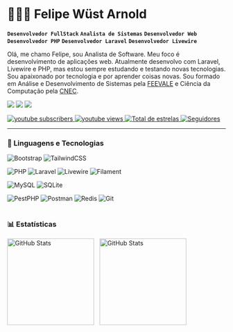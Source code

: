 # 👩🏻‍💻 Felipe Wüst Arnold

**`Desenvolvedor FullStack`**
**`Analista de Sistemas`**
**`Desenvolvedor Web`**
**`Desenvolvedor PHP`**
**`Desenvolvedor Laravel`**
**`Desenvolvedor Livewire`**

Olá, me chamo Felipe, sou Analista de Software. Meu foco é desenvolvimento de aplicações web. Atualmente desenvolvo com Laravel, Livewire e PHP, mas estou sempre estudando e testando novas tecnologias.
Sou apaixonado por tecnologia e por aprender coisas novas.
Sou formado em Análise e Desenvolvimento de Sistemas pela [FEEVALE](https://www.feevale.br/) e Ciência da Computação pela [CNEC](https://educacaosuperior.cnec.br/).

[![](https://img.shields.io/badge/@felipeArnold-100000?style=flat&logo=github&logoColor=white)](https://github.com/felipeArnold)
[![](https://img.shields.io/badge/@felipeArnold-0077B5?style=flat&logo=linkedin&logoColor=white)](https://www.linkedin.com/in/felipe-w%C3%BCst-arnold-a97325168/)
[![](https://img.shields.io/badge/@felipeArnold-E4405F?style=flat&logo=instagram&logoColor=white)](https://www.instagram.com/felipew.arnold/)


<p align="left">
    <a href="https://www.youtube.com/@felipearnold1819?sub_confirmation=1">
        <img 
            alt="youtube subscribers"
            title="Inscreva-se no meu canal" 
            src="https://custom-icon-badges.demolab.com/youtube/channel/subscribers/UCo-gJ8RnTn5akHqHvO55DVA?color=%23E05D44&label=Inscreva-se&logo=video&logoColor=white&style=for-the-badge&labelColor=CE4630"
        />
    </a>
    <a href="https://www.youtube.com/@felipearnold1819">
        <img 
            alt="youtube views" 
            title="Vizualizações no YouTube" 
            src="https://custom-icon-badges.demolab.com/youtube/channel/views/UCo-gJ8RnTn5akHqHvO55DVA?color=%23E1AD0E&logo=eye&logoColor=white&style=for-the-badge&labelColor=C79600"
        />
    </a> 
    <a href="https://github.com/felipeArnold?tab=repositories&sort=stargazers">
        <img 
            alt="Total de estrelas" 
            title="Total de estrelas GitHub" 
            src="https://custom-icon-badges.demolab.com/github/stars/Larissakich?color=55960c&style=for-the-badge&labelColor=488207&logo=star&label=estrelas"
        />
    </a>
    <a href="https://github.com/felipeArnold?tab=followers">
        <img 
            alt="Seguidores" 
            title="Me siga no GitHub" 
            src="https://custom-icon-badges.demolab.com/github/followers/Larissakich?color=236ad3&labelColor=1155ba&style=for-the-badge&logo=github&label=Seguidores&logoColor=white"
        />
    </a>
</p>

---

### 🤖 Linguagens e Tecnologias


![Bootstrap](https://img.shields.io/badge/Bootstrap-563D7C?style=flat-square&logo=bootstrap&logoColor=white)
![TailwindCSS](https://img.shields.io/badge/Tailwind_CSS-38B2AC?style=flat-square&logo=tailwind-css&logoColor=white)


![PHP](https://img.shields.io/badge/PHP-777BB4?style=flat-square&logo=php&logoColor=white)
![Laravel](https://img.shields.io/badge/Laravel-FF2D20?style=flat-square&logo=laravel&logoColor=white)
![Livewire](https://img.shields.io/badge/Livewire-0E8EE9?style=flat-square&logo=laravel&logoColor=white)
![Filament](https://img.shields.io/badge/Filament-FF2D20?style=flat-square&logo=laravel&logoColor=white)

![MySQL](https://img.shields.io/badge/MySQL-4479A1?style=flat-square&logo=mysql&logoColor=white)
![SQLite](https://img.shields.io/badge/SQLite-003B57?style=flat-square&logo=sqlite&logoColor=white)

![PestPHP](https://img.shields.io/badge/PestPHP-8D6748?style=flat-square&logo=php&logoColor=white)
![Postman](https://img.shields.io/badge/Postman-FF6C37?style=flat-square&logo=Postman&logoColor=white)
![Redis](https://img.shields.io/badge/Redis-%23DD0031.svg?&style=flat-square&logo=redis&logoColor=white)
![Git](https://img.shields.io/badge/-Git-%23F05032?style=flat-square&logo=git&logoColor=%23ffffff)
<br/>
<br/>

### 📊 Estatísticas

<p>
  <img 
    align="left" 
    alt="GitHub Stats" 
    height="200" 
    style="padding-right: 10px;" 
    src="https://github-readme-stats.vercel.app/api?username=felipeArnold&show_icons=true&theme=tokyonight&include_all_commits=true&locale=pt-br" 
  />

<img
align="left"
alt="GitHub Stats"
height="200"
src="https://github-readme-stats.vercel.app/api/top-langs/?username=felipeArnold&theme=tokyonight&layout=compact&custom_title=Tecnologias&langs_count=9"
/>

</p>